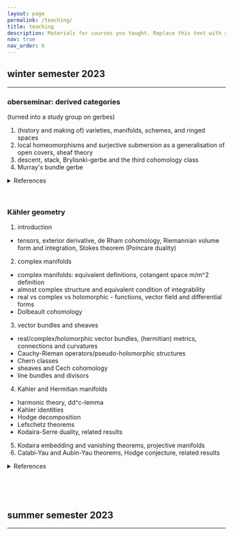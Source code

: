 ```yaml
---
layout: page
permalink: /teaching/
title: teaching
description: Materials for courses you taught. Replace this text with your description.
nav: true
nav_order: 6
---
```


## winter semester 2023
---
### oberseminar: derived categories  
(turned into a study group on gerbes)


1. (history and making of) varieties, manifolds, schemes, and ringed spaces
2. local homeomorphisms and surjective submersion as a generalisation of open covers, sheaf theory
3. descent, stack, Brylisnki-gerbe and the third cohomology class
4. Murray's bundle gerbe

  
<details>
  <summary>References</summary> 

  &nbsp;

  <ul>
  <li>Brylinski - Loop spaces, characteristic classes, and geometric quantisation</li>
  <li>Bunk - Gerbes in geometry, field theory, and quantisation</li>
  <li>Murray - (An introduction to) Bundle gerbes</li>
  <li>ncatlab.org</li>
  <li>stacks.math.columbia.edu/browse</li>
  </ul>
  
</details>

&nbsp;

### Kähler geometry 

1. introduction
 - tensors, exterior derivative, de Rham cohomology, Riemannian volume form and integration, Stokes theorem  (Poincare duality)
2. complex manifolds
 - complex manifolds: equivalent definitions, cotangent space m/m^2 definition
 - almost complex structure and equivalent condition of integrability
 - real vs complex vs holomorphic - functions, vector field and differential forms
 - Dolbeault cohomology
3. vector bundles and sheaves
 - real/complex/holomorphic vector bundles, (hermitian) metrics, connections and curvatures
 - Cauchy-Rieman operators/pseudo-holomorphic structures
 - Chern classes
 - sheaves and Cech cohomology
 - line bundles and divisors
4. Kahler and Hermitian manifolds 
 - harmonic theory, dd^c-lemma
 - Kahler identities
 - Hodge decomposition
 - Lefschetz theorems
 - Kodaira-Serre duality, related results
5. Kodaira embedding and vanishing theorems, projective manifolds
6. Calabi-Yau and Aubin-Yau theorems, Hodge conjecture, related results

<details>
  <summary>References</summary>
  
  &nbsp;
  
  <ul>
  <li>Principles of algebraic geometry - Griffits, Harris</li>
  <li>Einstein manifolds - Besee</li>
  <li>Complex geometry - Huybrechts</li>
  <li>Lectures on Kahler geometry - Moroianu</li>
  <li>Lectures on Kahler manifolds - Ballmann</li>
  <li>A survey of the hodge conjecture - Lewis</li>
  </ul>
</details>

&nbsp;

&nbsp;

## summer semester 2023
---

